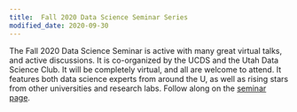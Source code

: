 ```yaml
---
title:  Fall 2020 Data Science Seminar Series 
modified_date: 2020-09-30
---
```


The Fall 2020 Data Science Seminar is active with many great virtual talks, and active discussions.  It is co-organized by the UCDS and the Utah Data Science Club.  It will be completely virtual, and all are welcome to attend.  It features both data science experts from around the U, as well as rising stars from other universities and research labs.  Follow along on the <a href="http://datascience.utah.edu/seminar.html">seminar page</a>. 
